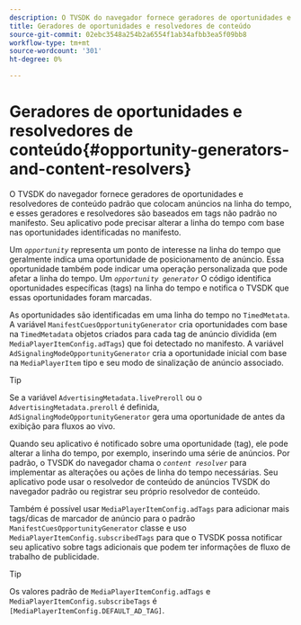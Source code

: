 ```yaml
---
description: O TVSDK do navegador fornece geradores de oportunidades e resolvedores de conteúdo padrão que colocam anúncios na linha do tempo, e esses geradores e resolvedores são baseados em tags não padrão no manifesto. Seu aplicativo pode precisar alterar a linha do tempo com base nas oportunidades identificadas no manifesto.
title: Geradores de oportunidades e resolvedores de conteúdo
source-git-commit: 02ebc3548a254b2a6554f1ab34afbb3ea5f09bb8
workflow-type: tm+mt
source-wordcount: '301'
ht-degree: 0%

---
```


# Geradores de oportunidades e resolvedores de conteúdo{#opportunity-generators-and-content-resolvers}

O TVSDK do navegador fornece geradores de oportunidades e resolvedores de conteúdo padrão que colocam anúncios na linha do tempo, e esses geradores e resolvedores são baseados em tags não padrão no manifesto. Seu aplicativo pode precisar alterar a linha do tempo com base nas oportunidades identificadas no manifesto.

Um *`opportunity`* representa um ponto de interesse na linha do tempo que geralmente indica uma oportunidade de posicionamento de anúncio. Essa oportunidade também pode indicar uma operação personalizada que pode afetar a linha do tempo. Um *`opportunity generator`* O código identifica oportunidades específicas (tags) na linha do tempo e notifica o TVSDK que essas oportunidades foram marcadas.

As oportunidades são identificadas em uma linha do tempo no `TimedMetata`. A variável `ManifestCuesOpportunityGenerator` cria oportunidades com base na `TimedMetadata` objetos criados para cada tag de anúncio dividida (em `MediaPlayerItemConfig.adTags`) que foi detectado no manifesto. A variável `AdSignalingModeOpportunityGenerator` cria a oportunidade inicial com base na `MediaPlayerItem` tipo e seu modo de sinalização de anúncio associado.

>[!TIP]
>
>Se a variável `AdvertisingMetadata.livePreroll` ou o `AdvertisingMetadata.preroll` é definida, `AdSignalingModeOpportunityGenerator` gera uma oportunidade de antes da exibição para fluxos ao vivo.

Quando seu aplicativo é notificado sobre uma oportunidade (tag), ele pode alterar a linha do tempo, por exemplo, inserindo uma série de anúncios. Por padrão, o TVSDK do navegador chama o *`content resolver`* para implementar as alterações ou ações de linha do tempo necessárias. Seu aplicativo pode usar o resolvedor de conteúdo de anúncios TVSDK do navegador padrão ou registrar seu próprio resolvedor de conteúdo.

Também é possível usar `MediaPlayerItemConfig.adTags` para adicionar mais tags/dicas de marcador de anúncio para o padrão `ManifestCuesOpportunityGenerator` classe e uso `MediaPlayerItemConfig.subscribedTags` para que o TVSDK possa notificar seu aplicativo sobre tags adicionais que podem ter informações de fluxo de trabalho de publicidade.

>[!TIP]
>
>Os valores padrão de `MediaPlayerItemConfig.adTags` e `MediaPlayerItemConfig.subscribeTags` é `[MediaPlayerItemConfig.DEFAULT_AD_TAG]`.
